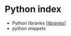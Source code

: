 # Python index

- Python libraries [[libraries]]
- python snippets 

[//begin]: # "Autogenerated link references for markdown compatibility"
[libraries]: libraries "Libraries to keep in mind"
[//end]: # "Autogenerated link references"